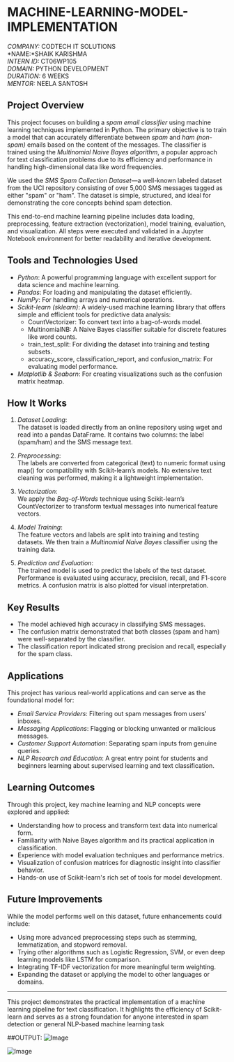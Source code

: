 # MACHINE-LEARNING-MODEL-IMPLEMENTATION

*COMPANY:* CODTECH IT SOLUTIONS  
*NAME:*SHAIK  KARISHMA   
*INTERN ID:* CT06WP105  
*DOMAIN:* PYTHON DEVELOPMENT  
*DURATION:* 6 WEEKS  
*MENTOR:* NEELA SANTOSH


## Project Overview

This project focuses on building a *spam email classifier* using machine learning techniques implemented in Python. The primary objective is to train a model that can accurately differentiate between *spam* and *ham (non-spam)* emails based on the content of the messages. The classifier is trained using the *Multinomial Naive Bayes algorithm*, a popular approach for text classification problems due to its efficiency and performance in handling high-dimensional data like word frequencies.

We used the *SMS Spam Collection Dataset*—a well-known labeled dataset from the UCI repository consisting of over 5,000 SMS messages tagged as either "spam" or "ham". The dataset is simple, structured, and ideal for demonstrating the core concepts behind spam detection.

This end-to-end machine learning pipeline includes data loading, preprocessing, feature extraction (vectorization), model training, evaluation, and visualization. All steps were executed and validated in a Jupyter Notebook environment for better readability and iterative development.

## Tools and Technologies Used

- *Python*: A powerful programming language with excellent support for data science and machine learning.
- *Pandas*: For loading and manipulating the dataset efficiently.
- *NumPy*: For handling arrays and numerical operations.
- *Scikit-learn (sklearn)*: A widely-used machine learning library that offers simple and efficient tools for predictive data analysis:
  - CountVectorizer: To convert text into a bag-of-words model.
  - MultinomialNB: A Naive Bayes classifier suitable for discrete features like word counts.
  - train_test_split: For dividing the dataset into training and testing subsets.
  - accuracy_score, classification_report, and confusion_matrix: For evaluating model performance.
- *Matplotlib & Seaborn*: For creating visualizations such as the confusion matrix heatmap.

## How It Works

1. *Dataset Loading*:  
   The dataset is loaded directly from an online repository using wget and read into a pandas DataFrame. It contains two columns: the label (spam/ham) and the SMS message text.

2. *Preprocessing*:  
   The labels are converted from categorical (text) to numeric format using map() for compatibility with Scikit-learn’s models. No extensive text cleaning was performed, making it a lightweight implementation.

3. *Vectorization*:  
   We apply the *Bag-of-Words* technique using Scikit-learn’s CountVectorizer to transform textual messages into numerical feature vectors.

4. *Model Training*:  
   The feature vectors and labels are split into training and testing datasets. We then train a *Multinomial Naive Bayes* classifier using the training data.

5. *Prediction and Evaluation*:  
   The trained model is used to predict the labels of the test dataset. Performance is evaluated using accuracy, precision, recall, and F1-score metrics. A confusion matrix is also plotted for visual interpretation.

## Key Results

- The model achieved high accuracy in classifying SMS messages.
- The confusion matrix demonstrated that both classes (spam and ham) were well-separated by the classifier.
- The classification report indicated strong precision and recall, especially for the spam class.

## Applications

This project has various real-world applications and can serve as the foundational model for:

- *Email Service Providers*: Filtering out spam messages from users' inboxes.
- *Messaging Applications*: Flagging or blocking unwanted or malicious messages.
- *Customer Support Automation*: Separating spam inputs from genuine queries.
- *NLP Research and Education*: A great entry point for students and beginners learning about supervised learning and text classification.

## Learning Outcomes

Through this project, key machine learning and NLP concepts were explored and applied:

- Understanding how to process and transform text data into numerical form.
- Familiarity with Naive Bayes algorithm and its practical application in classification.
- Experience with model evaluation techniques and performance metrics.
- Visualization of confusion matrices for diagnostic insight into classifier behavior.
- Hands-on use of Scikit-learn's rich set of tools for model development.

## Future Improvements

While the model performs well on this dataset, future enhancements could include:

- Using more advanced preprocessing steps such as stemming, lemmatization, and stopword removal.
- Trying other algorithms such as Logistic Regression, SVM, or even deep learning models like LSTM for comparison.
- Integrating TF-IDF vectorization for more meaningful term weighting.
- Expanding the dataset or applying the model to other languages or domains.

---

This project demonstrates the practical implementation of a machine learning pipeline for text classification. It highlights the efficiency of Scikit-learn and serves as a strong foundation for anyone interested in spam detection or general NLP-based machine learning task


##OUTPUT:
![Image](https://github.com/user-attachments/assets/cbf93856-a25c-4b8d-9c9e-42635585c0b3)

![Image](https://github.com/user-attachments/assets/3189c596-c3b9-4520-8dcb-d27745a8dbd3)



